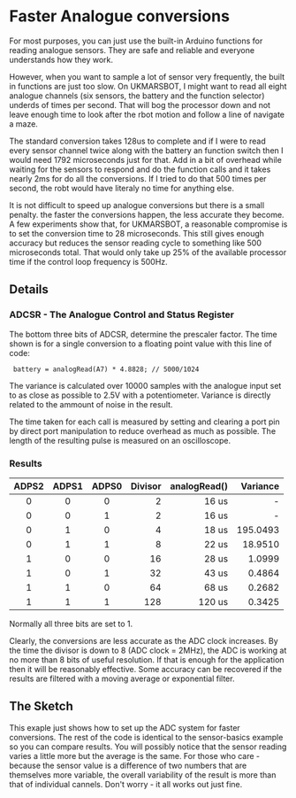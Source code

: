 # Faster Analogue conversions

For most purposes, you can just use the built-in Arduino functions for reading analogue sensors. They are safe and reliable and everyone understands how they work.

However, when you want to sample a lot of sensor very frequently, the built in functions are just too slow. On UKMARSBOT, I might want to read all eight analogue channels (six sensors, the battery and the function selector) underds of times per second. That will bog the processor down and not leave enough time to look after the rbot motion and follow a line of navigate a maze.

The standard conversion takes 128us to complete and if I were to read every sensor channel twice along with the battery an function switch then I would need 1792 microseconds just for that. Add in a bit of overhead while waiting for the sensors to respond and do the function calls and it takes nearly 2ms for do all the conversions. If I tried to do that 500 times per second, the robt would have literaly no time for anything else.

It is not difficult to speed up analogue conversions but there is a small penalty. the faster the conversions happen, the less accurate they become. A few experiments show that, for UKMARSBOT, a reasonable compromise is to set the conversion time to 28 microseconds. This still gives enough accuracy but reduces the sensor reading cycle to something like 500 microseconds total. That would only take up 25% of the available processor time if the control loop frequency is 500Hz.

## Details

### ADCSR - The Analogue Control and Status Register

The bottom three bits of ADCSR, determine the prescaler factor. The time shown is for a single conversion to a floating point value with this line of code:

     battery = analogRead(A7) * 4.8828; // 5000/1024

The variance is calculated over 10000 samples with the analogue input set to as close as possible to 2.5V with a potentiometer. Variance is directly related to the ammount of noise in the result.

The time taken for each call is measured by setting and clearing a port pin by direct port manipulation to reduce overhead as much as possible. The length of the resulting pulse is measured on an oscilloscope.

### Results

|ADPS2|ADPS1|ADPS0|Divisor|analogRead()| Variance |
|:---:|:---:|:---:|------:|-----------:|---------:|
|  0  |  0  |  0  |   2   |     16 us  |         -|
|  0  |  0  |  1  |   2   |     16 us  |         -|
|  0  |  1  |  0  |   4   |     18 us  |195.0493  |
|  0  |  1  |  1  |   8   |     22 us  | 18.9510  |
|  1  |  0  |  0  |  16   |     28 us  |  1.0999  |
|  1  |  0  |  1  |  32   |     43 us  |  0.4864  |
|  1  |  1  |  0  |  64   |     68 us  |  0.2682  |
|  1  |  1  |  1  | 128   |    120 us  |  0.3425  |

Normally all three bits are set to 1.

Clearly, the conversions are less accurate as the ADC clock increases. By the time the divisor is down to 8 (ADC clock = 2MHz), the ADC is working at no more than 8 bits of useful resolution. If that is enough for the application then it will be reasonably effective. Some accuracy can be recovered if the results are filtered with a moving average or exponential filter.

## The Sketch

This exaple just shows how to set up the ADC system for faster conversions. The rest of the code is identical to the sensor-basics example so you can compare results. You will possibly notice that the sensor reading varies a little more but the average is the same. For those who care - because the sensor value is a difference of two numbers that are themselves more variable, the overall variability of the result is more than that of individual cannels. Don't worry - it all works out just fine.